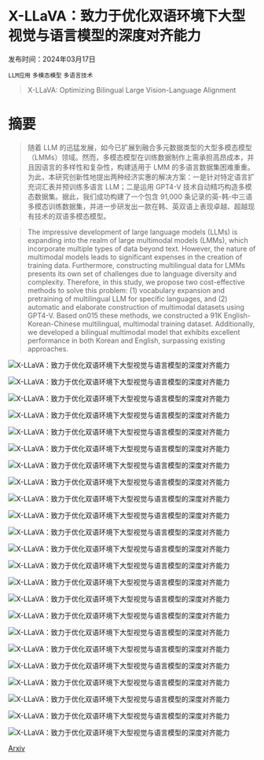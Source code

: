 # X-LLaVA：致力于优化双语环境下大型视觉与语言模型的深度对齐能力

发布时间：2024年03月17日

`LLM应用` `多模态模型` `多语言技术`

> X-LLaVA: Optimizing Bilingual Large Vision-Language Alignment

# 摘要

> 随着 LLM 的迅猛发展，如今已扩展到融合多元数据类型的大型多模态模型（LMMs）领域。然而，多模态模型在训练数据制作上需承担高昂成本，并且因语言的多样性和复杂性，构建适用于 LMM 的多语言数据集困难重重。为此，本研究创新性地提出两种经济实惠的解决方案：一是针对特定语言扩充词汇表并预训练多语言 LLM；二是运用 GPT4-V 技术自动精巧构造多模态数据集。据此，我们成功构建了一个包含 91,000 条记录的英-韩-中三语多模态训练数据集，并进一步研发出一款在韩、英双语上表现卓越、超越现有技术的双语多模态模型。

> The impressive development of large language models (LLMs) is expanding into the realm of large multimodal models (LMMs), which incorporate multiple types of data beyond text. However, the nature of multimodal models leads to significant expenses in the creation of training data. Furthermore, constructing multilingual data for LMMs presents its own set of challenges due to language diversity and complexity. Therefore, in this study, we propose two cost-effective methods to solve this problem: (1) vocabulary expansion and pretraining of multilingual LLM for specific languages, and (2) automatic and elaborate construction of multimodal datasets using GPT4-V. Based on015 these methods, we constructed a 91K English-Korean-Chinese multilingual, multimodal training dataset. Additionally, we developed a bilingual multimodal model that exhibits excellent performance in both Korean and English, surpassing existing approaches.

![X-LLaVA：致力于优化双语环境下大型视觉与语言模型的深度对齐能力](../../../paper_images/2403.11399/x1.png)

![X-LLaVA：致力于优化双语环境下大型视觉与语言模型的深度对齐能力](../../../paper_images/2403.11399/x2.png)

![X-LLaVA：致力于优化双语环境下大型视觉与语言模型的深度对齐能力](../../../paper_images/2403.11399/x3.png)

![X-LLaVA：致力于优化双语环境下大型视觉与语言模型的深度对齐能力](../../../paper_images/2403.11399/x4.png)

![X-LLaVA：致力于优化双语环境下大型视觉与语言模型的深度对齐能力](../../../paper_images/2403.11399/x5.png)

![X-LLaVA：致力于优化双语环境下大型视觉与语言模型的深度对齐能力](../../../paper_images/2403.11399/x6.png)

![X-LLaVA：致力于优化双语环境下大型视觉与语言模型的深度对齐能力](../../../paper_images/2403.11399/x7.png)

![X-LLaVA：致力于优化双语环境下大型视觉与语言模型的深度对齐能力](../../../paper_images/2403.11399/sunburst_our_question_en.jpg)

![X-LLaVA：致力于优化双语环境下大型视觉与语言模型的深度对齐能力](../../../paper_images/2403.11399/sunburst_our_answer_en.jpg)

![X-LLaVA：致力于优化双语环境下大型视觉与语言模型的深度对齐能力](../../../paper_images/2403.11399/x8.png)

![X-LLaVA：致力于优化双语环境下大型视觉与语言模型的深度对齐能力](../../../paper_images/2403.11399/x9.png)

![X-LLaVA：致力于优化双语环境下大型视觉与语言模型的深度对齐能力](../../../paper_images/2403.11399/x10.png)

![X-LLaVA：致力于优化双语环境下大型视觉与语言模型的深度对齐能力](../../../paper_images/2403.11399/x11.png)

![X-LLaVA：致力于优化双语环境下大型视觉与语言模型的深度对齐能力](../../../paper_images/2403.11399/x12.png)

![X-LLaVA：致力于优化双语环境下大型视觉与语言模型的深度对齐能力](../../../paper_images/2403.11399/x13.png)

![X-LLaVA：致力于优化双语环境下大型视觉与语言模型的深度对齐能力](../../../paper_images/2403.11399/x14.png)

![X-LLaVA：致力于优化双语环境下大型视觉与语言模型的深度对齐能力](../../../paper_images/2403.11399/x15.png)

![X-LLaVA：致力于优化双语环境下大型视觉与语言模型的深度对齐能力](../../../paper_images/2403.11399/x16.png)

![X-LLaVA：致力于优化双语环境下大型视觉与语言模型的深度对齐能力](../../../paper_images/2403.11399/x17.png)

![X-LLaVA：致力于优化双语环境下大型视觉与语言模型的深度对齐能力](../../../paper_images/2403.11399/x18.png)

![X-LLaVA：致力于优化双语环境下大型视觉与语言模型的深度对齐能力](../../../paper_images/2403.11399/x19.png)

![X-LLaVA：致力于优化双语环境下大型视觉与语言模型的深度对齐能力](../../../paper_images/2403.11399/x20.png)

![X-LLaVA：致力于优化双语环境下大型视觉与语言模型的深度对齐能力](../../../paper_images/2403.11399/x21.png)

[Arxiv](https://arxiv.org/abs/2403.11399)